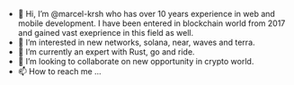 - 👋 Hi, I’m @marcel-krsh who has over 10 years experience in web and mobile development. 
      I have been entered in blockchain world from 2017 and gained vast exeprience in this field as well.
- 👀 I’m interested in new networks, solana, near, waves and terra.
- 🌱 I’m currently an expert with Rust, go and ride.
- 💞️ I’m looking to collaborate on new opportunity in crypto world.
- 📫 How to reach me ...

<!---
marcel-krsh/marcel-krsh is a ✨ special ✨ repository because its `README.md` (this file) appears on your GitHub profile.
You can click the Preview link to take a look at your changes.
--->
